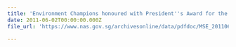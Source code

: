 ```yaml
---
title: 'Environment Champions honoured with President''s Award for the Environment'
date: 2011-06-02T00:00:00.000Z
file_url: 'https://www.nas.gov.sg/archivesonline/data/pdfdoc/MSE_20110602001.pdf'

---
```


